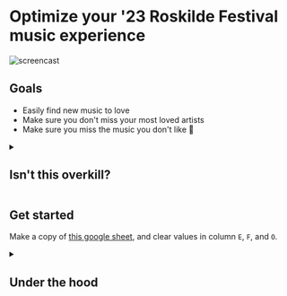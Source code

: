 # Optimize your '23 Roskilde Festival music experience  

![screencast](google_sheet_demo.gif)

## Goals

- Easily find new music to love
- Make sure you don't miss your most loved artists
- Make sure you miss the music you don't like 💩

<details>
<summary>

## Isn't this overkill?

</summary>

The festival apps and the website helps a bit, but I've been desiring the following functionality: 

- Rather than just ❤️ the artists I like, I want it more granular, and be able to add comments on *why* I (dis)liked an artist
- I'm going together with my GF and we'd like to easily see what's important for each other
- Find artists' mustic on Spotify without too many clicks
- See the relevant information at the right time (TODO feature to create .ical of most important events + notification of when favorite artists are going to play?)

</details>

## Get started

Make a copy of [this google sheet](https://docs.google.com/spreadsheets/d/1uu3_S_e2zR5O2cTbknIUh4bG1GymBtdwieFwZynTPRY/edit#gid=555358856), and clear values in column `E`, `F`, and `O`.

<details>
<summary>

## Under the hood

</summary>


1. `roskilde.ipynb` scrapes selected programme information from the roskilde website
2. scraped data is written to `output.csv`
3. new data is manually copied into google sheets, and some vlookup and cmd+c cmd+v action makes things work well enough for the purpose
4. enjoying and rating some exciting music! 

### installation

```shell
git clone https://github.com/djmikeale/RF23.git
cd RF23
python3 -m venv venv
source venv/bin/activate
python3 -m pip install --upgrade pip
python3 -m pip install -r requirements.txt
source venv/bin/activate
```
</details>
